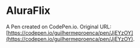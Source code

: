 # AluraFlix

A Pen created on CodePen.io. Original URL: [https://codepen.io/guilhermeproenca/pen/JjEYzOY](https://codepen.io/guilhermeproenca/pen/JjEYzOY).


